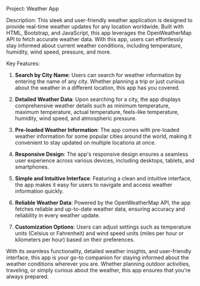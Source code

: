 Project: Weather App

Description:
This sleek and user-friendly weather application is designed to provide real-time weather updates for any location worldwide. Built with HTML, Bootstrap, and JavaScript, this app leverages the OpenWeatherMap API to fetch accurate weather data. With this app, users can effortlessly stay informed about current weather conditions, including temperature, humidity, wind speed, pressure, and more.

Key Features:
1. **Search by City Name**: Users can search for weather information by entering the name of any city. Whether planning a trip or just curious about the weather in a different location, this app has you covered.

2. **Detailed Weather Data**: Upon searching for a city, the app displays comprehensive weather details such as minimum temperature, maximum temperature, actual temperature, feels-like temperature, humidity, wind speed, and atmospheric pressure.

3. **Pre-loaded Weather Information**: The app comes with pre-loaded weather information for some popular cities around the world, making it convenient to stay updated on multiple locations at once.

4. **Responsive Design**: The app's responsive design ensures a seamless user experience across various devices, including desktops, tablets, and smartphones.

5. **Simple and Intuitive Interface**: Featuring a clean and intuitive interface, the app makes it easy for users to navigate and access weather information quickly.

6. **Reliable Weather Data**: Powered by the OpenWeatherMap API, the app fetches reliable and up-to-date weather data, ensuring accuracy and reliability in every weather update.

7. **Customization Options**: Users can adjust settings such as temperature units (Celsius or Fahrenheit) and wind speed units (miles per hour or kilometers per hour) based on their preferences.

With its seamless functionality, detailed weather insights, and user-friendly interface, this app is your go-to companion for staying informed about the weather conditions wherever you are. Whether planning outdoor activities, traveling, or simply curious about the weather, this app ensures that you're always prepared.
